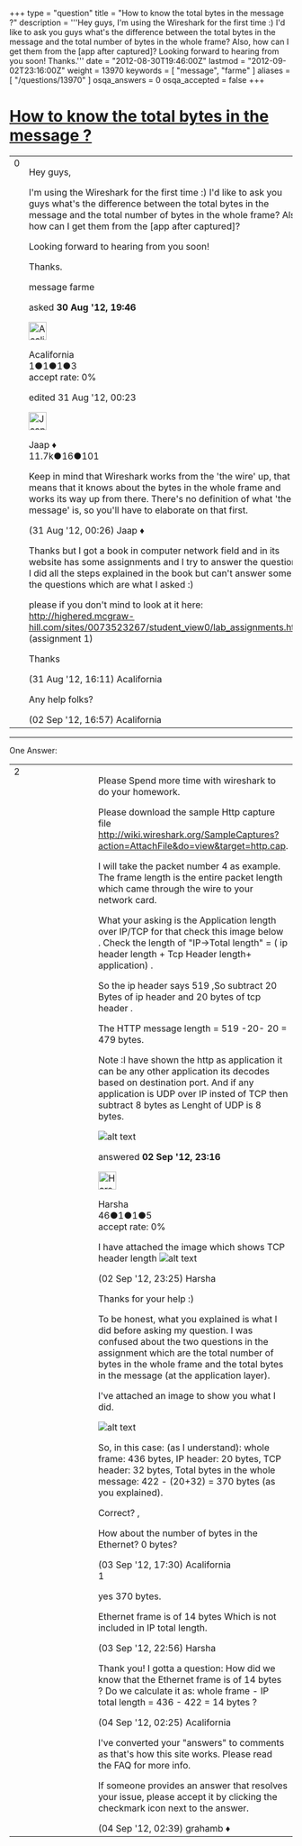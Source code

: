 +++
type = "question"
title = "How to know the total bytes in the message ?"
description = '''Hey guys, I&#x27;m using the Wireshark for the first time :) I&#x27;d like to ask you guys what&#x27;s the difference between the total bytes in the message and the total number of bytes in the whole frame? Also, how can I get them from the [app after captured]? Looking forward to hearing from you soon! Thanks.'''
date = "2012-08-30T19:46:00Z"
lastmod = "2012-09-02T23:16:00Z"
weight = 13970
keywords = [ "message", "farme" ]
aliases = [ "/questions/13970" ]
osqa_answers = 0
osqa_accepted = false
+++

<div class="headNormal">

# [How to know the total bytes in the message ?](/questions/13970/how-to-know-the-total-bytes-in-the-message)

</div>

<div id="main-body">

<div id="askform">

<table id="question-table" style="width:100%;"><colgroup><col style="width: 50%" /><col style="width: 50%" /></colgroup><tbody><tr class="odd"><td style="width: 30px; vertical-align: top"><div class="vote-buttons"><div id="post-13970-score" class="post-score" title="current number of votes">0</div><div id="favorite-count" class="favorite-count"></div></div></td><td><div id="item-right"><div class="question-body"><p>Hey guys,</p><p>I'm using the Wireshark for the first time :) I'd like to ask you guys what's the difference between the total bytes in the message and the total number of bytes in the whole frame? Also, how can I get them from the [app after captured]?</p><p>Looking forward to hearing from you soon!</p><p>Thanks.</p></div><div id="question-tags" class="tags-container tags">message farme</div><div id="question-controls" class="post-controls"></div><div class="post-update-info-container"><div class="post-update-info post-update-info-user"><p>asked <strong>30 Aug '12, 19:46</strong></p><img src="https://secure.gravatar.com/avatar/a5e57bc71619dd7f64ba48fa0d6a4a2d?s=32&amp;d=identicon&amp;r=g" class="gravatar" width="32" height="32" alt="Acalifornia&#39;s gravatar image" /><p>Acalifornia<br />
<span class="score" title="1 reputation points">1</span><span title="1 badges"><span class="badge1">●</span><span class="badgecount">1</span></span><span title="1 badges"><span class="silver">●</span><span class="badgecount">1</span></span><span title="3 badges"><span class="bronze">●</span><span class="badgecount">3</span></span><br />
<span class="accept_rate" title="Rate of the user&#39;s accepted answers">accept rate:</span> <span title="Acalifornia has no accepted answers">0%</span></p></div><div class="post-update-info post-update-info-edited"><p>edited 31 Aug '12, 00:23</p><img src="https://secure.gravatar.com/avatar/2337f0406681e5c72ea0e6f1f0d6c0b0?s=32&amp;d=identicon&amp;r=g" class="gravatar" width="32" height="32" alt="Jaap&#39;s gravatar image" /><p>Jaap ♦<br />
<span class="score" title="11680 reputation points"><span>11.7k</span></span><span title="16 badges"><span class="silver">●</span><span class="badgecount">16</span></span><span title="101 badges"><span class="bronze">●</span><span class="badgecount">101</span></span></p></div></div><div id="comments-container-13970" class="comments-container"><span id="13972"></span><div id="comment-13972" class="comment"><div id="post-13972-score" class="comment-score"></div><div class="comment-text"><p>Keep in mind that Wireshark works from the 'the wire' up, that means that it knows about the bytes in the whole frame and works its way up from there. There's no definition of what 'the message' is, so you'll have to elaborate on that first.</p></div><div id="comment-13972-info" class="comment-info"><span class="comment-age">(31 Aug '12, 00:26)</span> Jaap ♦</div></div><span id="13980"></span><div id="comment-13980" class="comment"><div id="post-13980-score" class="comment-score"></div><div class="comment-text"><p>Thanks but I got a book in computer network field and in its website has some assignments and I try to answer the questions. I did all the steps explained in the book but can't answer some of the questions which are what I asked :)</p><p>please if you don't mind to look at it here: <a href="http://highered.mcgraw-hill.com/sites/0073523267/student_view0/lab_assignments.html">http://highered.mcgraw-hill.com/sites/0073523267/student_view0/lab_assignments.html</a> (assignment 1)</p><p>Thanks</p></div><div id="comment-13980-info" class="comment-info"><span class="comment-age">(31 Aug '12, 16:11)</span> Acalifornia</div></div><span id="13997"></span><div id="comment-13997" class="comment"><div id="post-13997-score" class="comment-score"></div><div class="comment-text"><p>Any help folks?</p></div><div id="comment-13997-info" class="comment-info"><span class="comment-age">(02 Sep '12, 16:57)</span> Acalifornia</div></div></div><div id="comment-tools-13970" class="comment-tools"></div><div class="clear"></div><div id="comment-13970-form-container" class="comment-form-container"></div><div class="clear"></div></div></td></tr></tbody></table>

------------------------------------------------------------------------

<div class="tabBar">

<span id="sort-top"></span>

<div class="headQuestions">

One Answer:

</div>

</div>

<span id="13998"></span>

<div id="answer-container-13998" class="answer">

<table style="width:100%;"><colgroup><col style="width: 50%" /><col style="width: 50%" /></colgroup><tbody><tr class="odd"><td style="width: 30px; vertical-align: top"><div class="vote-buttons"><div id="post-13998-score" class="post-score" title="current number of votes">2</div></div></td><td><div class="item-right"><div class="answer-body"><p>Please Spend more time with wireshark to do your homework.</p><p>Please download the sample Http capture file <a href="http://wiki.wireshark.org/SampleCaptures?action=AttachFile&amp;do=view&amp;target=http.cap">http://wiki.wireshark.org/SampleCaptures?action=AttachFile&amp;do=view&amp;target=http.cap</a>.</p><p>I will take the packet number 4 as example. The frame length is the entire packet length which came through the wire to your network card.</p><p>What your asking is the Application length over IP/TCP for that check this image below . Check the length of "IP-&gt;Total length" = ( ip header length + Tcp Header length+ application) .</p><p>So the ip header says 519 ,So subtract 20 Bytes of ip header and 20 bytes of tcp header .</p><p>The HTTP message length = 519 -20- 20 = 479 bytes.</p><p>Note :I have shown the http as application it can be any other application its decodes based on destination port. And if any application is UDP over IP insted of TCP then subtract 8 bytes as Lenght of UDP is 8 bytes.</p><p><img src="https://osqa-ask.wireshark.org/upfiles/ip_tcp_http.JPG" alt="alt text" /></p></div><div class="answer-controls post-controls"></div><div class="post-update-info-container"><div class="post-update-info post-update-info-user"><p>answered <strong>02 Sep '12, 23:16</strong></p><img src="https://secure.gravatar.com/avatar/0cf7e05b14ad6662ecde4c327bb2c39f?s=32&amp;d=identicon&amp;r=g" class="gravatar" width="32" height="32" alt="Harsha&#39;s gravatar image" /><p>Harsha<br />
<span class="score" title="46 reputation points">46</span><span title="1 badges"><span class="badge1">●</span><span class="badgecount">1</span></span><span title="1 badges"><span class="silver">●</span><span class="badgecount">1</span></span><span title="5 badges"><span class="bronze">●</span><span class="badgecount">5</span></span><br />
<span class="accept_rate" title="Rate of the user&#39;s accepted answers">accept rate:</span> <span title="Harsha has no accepted answers">0%</span></p></img></div></div><div id="comments-container-13998" class="comments-container"><span id="13999"></span><div id="comment-13999" class="comment"><div id="post-13999-score" class="comment-score"></div><div class="comment-text"><p>I have attached the image which shows TCP header length <img src="https://osqa-ask.wireshark.org/upfiles/eth_ip_tcp1.JPG" alt="alt text" /></p></div><div id="comment-13999-info" class="comment-info"><span class="comment-age">(02 Sep '12, 23:25)</span> Harsha</div></div><span id="14007"></span><div id="comment-14007" class="comment"><div id="post-14007-score" class="comment-score"></div><div class="comment-text"><p>Thanks for your help :)</p><p>To be honest, what you explained is what I did before asking my question. I was confused about the two questions in the assignment which are the total number of bytes in the whole frame and the total bytes in the message (at the application layer).</p><p>I've attached an image to show you what I did.</p><p><img src="https://osqa-ask.wireshark.org/upfiles/pic_1.png" alt="alt text" /></p><p>So, in this case: (as I understand): whole frame: 436 bytes, IP header: 20 bytes, TCP header: 32 bytes, Total bytes in the whole message: 422 - (20+32) = 370 bytes (as you explained).</p><p>Correct? ,</p><p>How about the number of bytes in the Ethernet? 0 bytes?</p></div><div id="comment-14007-info" class="comment-info"><span class="comment-age">(03 Sep '12, 17:30)</span> Acalifornia</div></div><span id="14010"></span><div id="comment-14010" class="comment"><div id="post-14010-score" class="comment-score">1</div><div class="comment-text"><p>yes 370 bytes.</p><p>Ethernet frame is of 14 bytes Which is not included in IP total length.</p></div><div id="comment-14010-info" class="comment-info"><span class="comment-age">(03 Sep '12, 22:56)</span> Harsha</div></div><span id="14022"></span><div id="comment-14022" class="comment"><div id="post-14022-score" class="comment-score"></div><div class="comment-text"><p>Thank you! I gotta a question: How did we know that the Ethernet frame is of 14 bytes ? Do we calculate it as: whole frame - IP total length = 436 - 422 = 14 bytes ?</p></div><div id="comment-14022-info" class="comment-info"><span class="comment-age">(04 Sep '12, 02:25)</span> Acalifornia</div></div><span id="14025"></span><div id="comment-14025" class="comment"><div id="post-14025-score" class="comment-score"></div><div class="comment-text"><p>I've converted your "answers" to comments as that's how this site works. Please read the FAQ for more info.</p><p>If someone provides an answer that resolves your issue, please accept it by clicking the checkmark icon next to the answer.</p></div><div id="comment-14025-info" class="comment-info"><span class="comment-age">(04 Sep '12, 02:39)</span> grahamb ♦</div></div></div><div id="comment-tools-13998" class="comment-tools"></div><div class="clear"></div><div id="comment-13998-form-container" class="comment-form-container"></div><div class="clear"></div></div></td></tr></tbody></table>

</div>

<div class="paginator-container-left">

</div>

</div>

</div>

